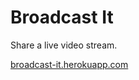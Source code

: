 # Broadcast It

Share a live video stream.

[broadcast-it.herokuapp.com](https://broadcast-it.herokuapp.com)